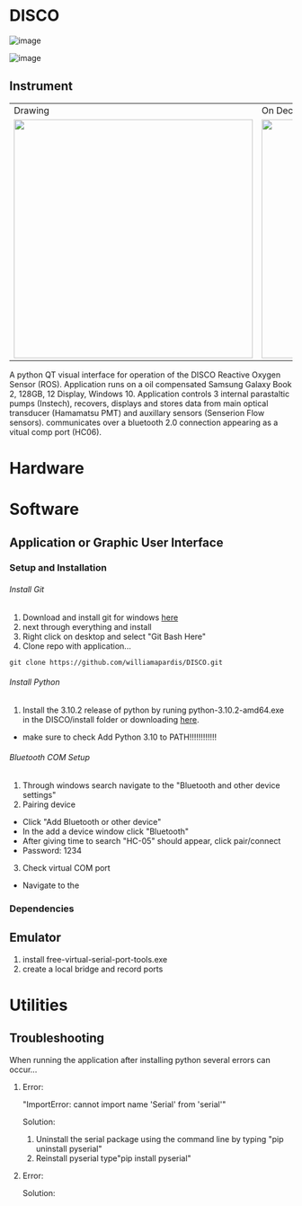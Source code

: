 # DISCO

![image](https://user-images.githubusercontent.com/57682790/236154424-ac552e55-aca1-463a-8453-431461e9321c.png)

![image](https://user-images.githubusercontent.com/57682790/236510513-a3f3bdfe-5adb-431b-92fb-c2289edfb4a4.png)

## Instrument
<table>
  <tr>
    <td>Drawing</td>
    <td>On Deck</td>
    <td>In Water</td>
  </tr>
  <tr>
    <td><img src="https://user-images.githubusercontent.com/57682790/236510606-38789243-a0e9-4dab-b485-3744a880a0c2.png" width="425"></td>
    <td><img src="https://user-images.githubusercontent.com/57682790/236510767-185df3e4-a2bd-4cce-9d7c-d95b94953fef.png" width="425"></td>
    <td><img src="https://user-images.githubusercontent.com/57682790/236510871-7a0bc613-8806-48a2-8b87-8f8fd02fb018.png" width="425"></td>
  </tr>
</table>


A python QT visual interface for operation of the DISCO Reactive Oxygen Sensor (ROS). Application runs on a oil compensated Samsung Galaxy Book 2, 128GB, 12 Display, Windows 10. Application controls 3 internal parastaltic pumps (Instech), recovers, displays and stores data from main optical transducer (Hamamatsu PMT) and auxillary sensors (Senserion Flow sensors). communicates over a bluetooth 2.0 connection appearing as a vitual comp port (HC06).
# Hardware

# Software
## Application or Graphic User Interface
### Setup and Installation
###### Install Git
1. Download and install git for windows [here](https://gitforwindows.org/)
2. next through everything and install
3. Right click on desktop and select "Git Bash Here"
2. Clone repo with application...
```
git clone https://github.com/williamapardis/DISCO.git
```
###### Install Python
1. Install the 3.10.2 release of python by runing python-3.10.2-amd64.exe in the DISCO/install folder or downloading [here](https://www.python.org/downloads/).
- make sure to check Add Python 3.10 to PATH!!!!!!!!!!!!
###### Bluetooth COM Setup
1. Through windows search navigate to the "Bluetooth and other device settings"
2. Pairing device
- Click "Add Bluetooth or other device" 
- In the add a device window click "Bluetooth"
- After giving time to search "HC-05" should appear, click pair/connect
- Password: 1234
3. Check  virtual COM port
- Navigate to the 
### Dependencies

## Emulator
1. install free-virtual-serial-port-tools.exe
2. create a local bridge and record ports

# Utilities

## Troubleshooting
When running the application after installing python several errors can occur...

1)  Error: 

    "ImportError: cannot import name 'Serial' from 'serial'"
    
    Solution: 
    
    1. Uninstall the serial package using the command line by typing "pip uninstall pyserial"
    2. Reinstall pyserial type"pip install pyserial"
    
2) Error:

   Solution:
   
